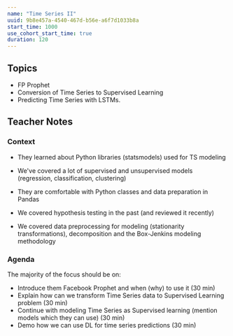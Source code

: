 ```yaml
---
name: "Time Series II"
uuid: 9b8e457a-4540-467d-b56e-a6f7d1033b8a
start_time: 1000
use_cohort_start_time: true
duration: 120
---
```



## Topics

- FP Prophet
- Conversion of Time Series to Supervised Learning
- Predicting Time Series with LSTMs.

## Teacher Notes


### Context
- They learned about Python libraries (statsmodels) used for TS modeling

- We've covered a lot of supervised and unsupervised models (regression, classification, clustering)

- They are comfortable with Python classes and data preparation in Pandas

- We covered hypothesis testing in the past (and reviewed it recently)

- We covered data preprocessing for modeling (stationarity transformations), decomposition and the Box-Jenkins modeling methodology




### Agenda

The majority of the focus should be on:

- Introduce them Facebook Prophet and when (why) to use it (30 min)
- Explain how can we transform Time Series data to Supervised Learning problem (30 min)
- Continue with modeling Time Series as Supervised learning (mention models which they can use) (30 min)
- Demo how we can use DL for time series predictions (30 min)

